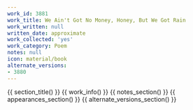 ```yaml
---
work_id: 3881
work_title: We Ain't Got No Money, Honey, But We Got Rain
work_written: null
written_date: approximate
work_collected: 'yes'
work_category: Poem
notes: null
icon: material/book
alternate_versions:
- 3880
---
```


{{ section_title() }}
{{ work_info() }}
{{ notes_section() }}
{{ appearances_section() }}
{{ alternate_versions_section() }}